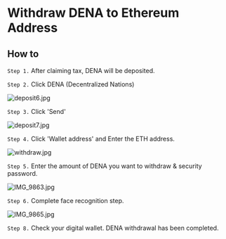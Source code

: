 # Withdraw DENA to Ethereum Address

## How to

`Step 1.` After claiming tax, DENA will be deposited.

`Step 2.` Click DENA (Decentralized Nations)

![deposit6.jpg](./assets/withdraw-dena/deposit6.jpg)

`Step 3.` Click 'Send'

![deposit7.jpg](./assets/withdraw-dena/deposit7.jpg)

`Step 4.` Click 'Wallet address' and Enter the ETH address.

![withdraw.jpg](./assets/withdraw-dena/withdraw.jpg)

`Step 5.` Enter the amount of DENA you want to withdraw & security password.

![IMG_9863.jpg](./assets/withdraw-dena/image-4.jpg)

`Step 6.` Complete face recognition step. 

![IMG_9865.jpg](./assets/withdraw-dena/image-5.jpg)

`Step 8.` Check your digital wallet. DENA withdrawal has been completed.

